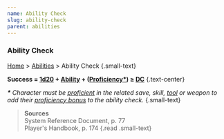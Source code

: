 ```yaml
---
name: Ability Check
slug: ability-check
parent: abilities
---
```

### Ability Check
[Home](dm-operations-center) > [Abilities](abilities) > Ability Check {.small-text}

**Success = [1d20](/roll/1d20) + [Ability](ability-modifier) + ([Proficiency\*](proficiency-bonus)) ≥ [DC](difficulty-class)** {.text-center}

***\*** Character must be [proficient](proficiency-bonus) in the related save, skill, [tool](tool) or weapon to add their [proficiency bonus](proficiency-bonus) to the ability check.* {.small-text}

> **Sources** <br/>
> System Reference Document, p. 77<br/>
> Player's Handbook, p. 174
{.read .small-text}
